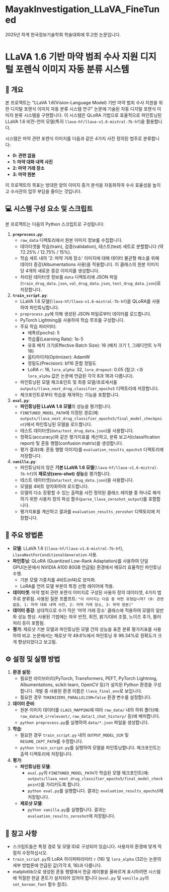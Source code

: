 # MayakInvestigation_LLaVA_FineTuned
2025년 하계 한국정보기술학회 학술대회에 투고한 논문입니다.

# LLaVA 1.6 기반 마약 범죄 수사 지원 디지털 포렌식 이미지 자동 분류 시스템

## 📜 개요

본 프로젝트는 "LLaVA 1.6(Vision-Language Model) 기반 마약 범죄 수사 지원을 위한 디지털 포렌식 이미지 자동 분류 시스템 연구" 논문에 기술된 자동 디지털 포렌식 이미지 분류 시스템을 구현합니다. 이 시스템은 QLoRA 기법으로 효율적으로 파인튜닝된 LLaVA 1.6 비전-언어 모델(특히 `llava-hf/llava-v1.6-mistral-7b-hf`)을 활용합니다.

시스템은 마약 관련 포렌식 이미지를 다음과 같은 4가지 사전 정의된 범주로 분류합니다:

- **0: 관련 없음**
- **1: 마약 대화 내역 사진**
- **2: 마약 거래 장소**
- **3: 마약 원본**

이 프로젝트의 목표는 방대한 양의 이미지 증거 분석을 자동화하여 수사 효율성을 높이고 수사관의 업무 부담을 줄이는 것입니다.

## 💻 시스템 구성 요소 및 스크립트

본 프로젝트는 다음의 Python 스크립트로 구성됩니다:

1. **`preprocess.py`**:
    - `raw_data` 디렉토리에서 원본 이미지 정보를 수집합니다.
    - 데이터셋을 학습(train), 검증(validation), 테스트(test) 세트로 분할합니다 (약 72.25% / 12.75% / 15%).
    - 학습 세트 내의 '2: 마약 거래 장소' 이미지에 대해 데이터 불균형 해소를 위해 데이터 증강(Albumentations 사용)을 적용합니다. 이 클래스의 원본 이미지 당 4개의 새로운 증강 이미지를 생성합니다.
    - 처리된 데이터셋 정보를 `data` 디렉토리에 JSON 파일(`train_drug_data.json`, `val_drug_data.json`, `test_drug_data.json`)로 저장합니다.
2. **`train_script.py`**:
    - LLaVA 1.6 모델(`llava-hf/llava-v1.6-mistral-7b-hf`)을 QLoRA를 사용하여 파인튜닝합니다.
    - `preprocess.py`에 의해 생성된 JSON 파일로부터 데이터를 로드합니다.
    - PyTorch Lightning을 사용하여 학습 루프를 구성합니다.
    - 주요 학습 파라미터:
        - 에폭(Epochs): 5
        - 학습률(Learning Rate): 1e-5
        - 유효 배치 크기(Effective Batch Size): 16 (배치 크기 1, 그래디언트 누적 16)
        - 옵티마이저(Optimizer): AdamW
        - 정밀도(Precision): bf16 혼합 정밀도
        - LoRA `r`: 16, `lora_alpha`: 32, `lora_dropout`: 0.05 (참고: `r`과 `lora_alpha` 값은 논문에 언급된 각각 8과 16과 다릅니다).
    - 파인튜닝된 모델 체크포인트 및 최종 모델/프로세서를 `outputs/llava_next_drug_classifier_epochs5` 디렉토리에 저장합니다.
    - 체크포인트로부터 학습을 재개하는 기능을 포함합니다.
3. **`eval.py`**:
    - **파인튜닝된 LLaVA 1.6 모델**의 성능을 평가합니다.
    - `FINETUNED_MODEL_PATH`에 지정된 경로(예: `outputs/llava_next_drug_classifier_epochs5/final_model_checkpoint`)에서 파인튜닝된 모델을 로드합니다.
    - 테스트 데이터셋(`data/test_drug_data.json`)을 사용합니다.
    - 정확도(accuracy)와 같은 평가지표를 계산하고, 분류 보고서(classification report) 및 혼동 행렬(confusion matrix)을 생성합니다.
    - 평가 결과(예: 혼동 행렬 이미지)를 `evaluation_results_epochs5` 디렉토리에 저장합니다.
4. **`vanilla.py`**:
    - 파인튜닝되지 않은 **기본 LLaVA 1.6 모델**(`llava-hf/llava-v1.6-mistral-7b-hf`)의 **제로샷(zero-shot) 성능**을 평가합니다.
    - 테스트 데이터셋(`data/test_drug_data.json`)을 사용합니다.
    - 모델을 4비트 양자화하여 로드합니다.
    - 모델의 다소 장황할 수 있는 출력을 사전 정의된 클래스 레이블 중 하나로 해석하기 위한 사용자 정의 파싱 함수(`parse_llava_zeroshot_output`)를 포함합니다.
    - 평가지표를 계산하고 결과를 `evaluation_results_zeroshot` 디렉토리에 저장합니다.

## 🚀 주요 방법론

- **모델**: LLaVA 1.6 (`llava-hf/llava-v1.6-mistral-7b-hf`), `LlavaNextForConditionalGeneration` 사용.
- **파인튜닝**: QLoRA (Quantized Low-Rank Adaptation)를 사용하여 단일 GPU(논문에서 NVIDIA A100 80GB 언급됨) 환경에서 메모리 효율적인 파인튜닝 수행.
    - 기본 모델 가중치를 4비트(nf4)로 양자화.
    - LoRA를 언어 모델 부분의 특정 선형 레이어에 적용.
- **데이터셋**: 마약 범죄 관련 포렌식 이미지로 구성된 사용자 정의 데이터셋, 4가지 범주로 분류됨. 사용된 질문 프롬프트: `"이 이미지는 다음 중 어떤 유형입니까? (0: 관련 없음, 1: 마약 대화 내역 사진, 2: 마약 거래 장소, 3: 마약 원본)"`
- **데이터 증강**: 상대적으로 수가 적은 '마약 거래 장소' 클래스에 적용하여 모델의 일반화 성능 향상. 사용된 기법에는 좌우 반전, 회전, 밝기/대비 조절, 노이즈 추가, 블러 처리 등이 포함됨.
- **평가**: 제로샷 기본 모델과 파인튜닝된 모델 간의 성능을 표준 분류 평가지표를 사용하여 비교. 논문에서는 제로샷 약 49.6%에서 파인튜닝 후 96.34%로 정확도가 크게 향상되었다고 보고됨.

## ⚙️ 설정 및 실행 방법

1. **환경 설정**:
    - 필요한 라이브러리(PyTorch, Transformers, PEFT, PyTorch Lightning, Albumentations, scikit-learn, OpenCV 등)가 설치된 Python 환경을 구성합니다. 개발 중 사용된 환경 이름은 `llava_final_env`로 보입니다.
    - 필요한 경우 `TOKENIZERS_PARALLELISM=false` 환경 변수를 설정합니다.
2. **데이터 준비**:
    - 원본 이미지 데이터를 `CLASS_MAPPING`에 따라 `raw_data/` 내의 하위 폴더(예: `raw_data/0_irrelevant/`, `raw_data/1_chat_history/` 등)에 배치합니다.
    - `python preprocess.py`를 실행하여 `data/*.json` 파일을 생성합니다.
3. **학습**:
    - 필요한 경우 `train_script.py` 내의 `OUTPUT_MODEL_DIR` 및 `RESUME_CKPT_PATH`를 수정합니다.
    - `python train_script.py`를 실행하여 모델을 파인튜닝합니다. 체크포인트는 출력 디렉토리에 저장됩니다.
4. **평가**:
    - **파인튜닝된 모델**:
        - `eval.py`의 `FINETUNED_MODEL_PATH`가 학습된 모델 체크포인트(예: `outputs/llava_next_drug_classifier_epochs5/final_model_checkpoint`)를 가리키도록 합니다.
        - `python eval.py`를 실행합니다. 결과는 `evaluation_results_epochs5`에 저장됩니다.
    - **제로샷 모델**:
        - `python vanilla.py`를 실행합니다. 결과는 `evaluation_results_zeroshot`에 저장됩니다.

## 📝 참고 사항

- 스크립트들은 특정 경로 및 모델 ID로 구성되어 있습니다. 사용자의 환경에 맞게 적절히 수정하십시오.
- `train_script.py`의 LoRA 하이퍼파라미터 `r` (16) 및 `lora_alpha` (32)는 논문의 세부 방법론에 언급된 값(각각 8, 16)과 다릅니다.
- matplotlib으로 생성된 혼동 행렬에서 한글 레이블을 올바르게 표시하려면 시스템에 적절한 한글 폰트가 설치되어 있어야 합니다 (`eval.py` 및 `vanilla.py`의 `set_korean_font` 함수 참조).
